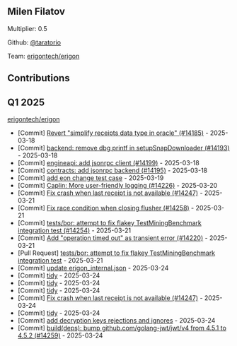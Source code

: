 
## Milen Filatov
Multiplier: 0.5

Github: [@taratorio](https://github.com/taratorio)

Team: [erigontech/erigon](https://github.com/erigontech/erigon/pulls?q=author%3Ataratorio)

## Contributions

## Q1 2025

[erigontech/erigon](https://github.com/erigontech/erigon)
* [Commit] [Revert "simplify receipts data type in oracle" (#14185)](https://github.com/erigontech/erigon/commit/e2544783780f47ca2bc0dd753cf1f97354ea7bf5) - 2025-03-18
* [Commit] [backend: remove dbg printf in setupSnapDownloader (#14193)](https://github.com/erigontech/erigon/commit/cc9963afe0a1adfd1992a41407ce9270e2704702) - 2025-03-18
* [Commit] [engineapi: add jsonrpc client (#14199)](https://github.com/erigontech/erigon/commit/602c06c18f706c3f82e906a9785b0133a9570336) - 2025-03-18
* [Commit] [contracts: add jsonrpc backend (#14195)](https://github.com/erigontech/erigon/commit/1c95d510f591b8b9ff30c81cd6ae431cc4afc7ad) - 2025-03-18
* [Commit] [add eon change test case](https://github.com/erigontech/erigon/commit/fe1cbea7457605edd86e884ee601cb4126234c33) - 2025-03-19
* [Commit] [Caplin: More user-friendly logging (#14226)](https://github.com/erigontech/erigon/commit/8b9b9f34900ff5d4b463527a7f16680ae3265dc5) - 2025-03-20
* [Commit] [Fix crash when last receipt is not available (#14247)](https://github.com/erigontech/erigon/commit/09bba77c9b5f1533788e652eb62a91442f22942d) - 2025-03-21
* [Commit] [Fix race condition when closing flusher (#14258)](https://github.com/erigontech/erigon/commit/cc802524c4b9162234dc5f8f68d8d1e8e74e1cc7) - 2025-03-21
* [Commit] [tests/bor: attempt to fix flakey TestMiningBenchmark integration test (#14254)](https://github.com/erigontech/erigon/commit/da151baf6097cd09ccd37596fed8b5273c67fa38) - 2025-03-21
* [Commit] [Add "operation timed out" as transient error (#14220)](https://github.com/erigontech/erigon/commit/cf26915debcc952606b25982899abce2662134d1) - 2025-03-21
* [Pull Request] [tests/bor: attempt to fix flakey TestMiningBenchmark integration test](https://github.com/erigontech/erigon/pull/14254) - 2025-03-21
* [Commit] [update erigon_internal.json](https://github.com/erigontech/erigon/commit/e32c13f1254acfe0d29c733cba7d08e3cd012fcd) - 2025-03-24
* [Commit] [tidy](https://github.com/erigontech/erigon/commit/da48b50c5bad7ce38868e6877dfbf4e4bd8685dd) - 2025-03-24
* [Commit] [tidy](https://github.com/erigontech/erigon/commit/bd03950d949f1319efda8032b1105b32917ea6ba) - 2025-03-24
* [Commit] [tidy](https://github.com/erigontech/erigon/commit/568d5c15106b529ba56c745c18bf79793e5a18e7) - 2025-03-24
* [Commit] [Fix crash when last receipt is not available (#14247)](https://github.com/erigontech/erigon/commit/09bba77c9b5f1533788e652eb62a91442f22942d) - 2025-03-24
* [Commit] [tidy](https://github.com/erigontech/erigon/commit/bdde1032908984b7f62132e8fcda99f88f11e3e3) - 2025-03-24
* [Commit] [add decryption keys rejections and ignores](https://github.com/erigontech/erigon/commit/961e447dab338b8fa52228b62b3a6769cd83e776) - 2025-03-24
* [Commit] [build(deps): bump github.com/golang-jwt/jwt/v4 from 4.5.1 to 4.5.2 (#14259)](https://github.com/erigontech/erigon/commit/9b9040431632fb2e67b76cc55e7b5330b0368d06) - 2025-03-24
